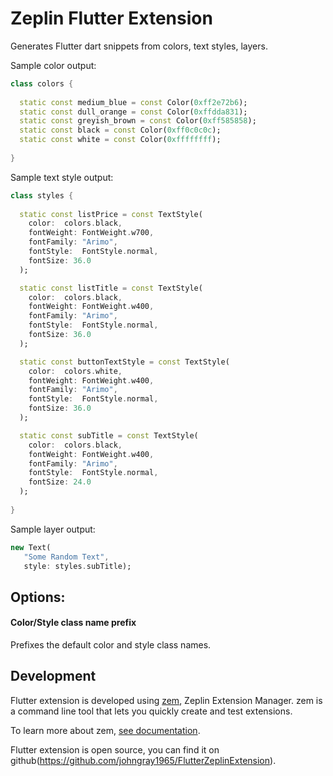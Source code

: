 # Zeplin Flutter Extension

Generates Flutter dart snippets from colors, text styles, layers.

Sample color output:
```dart
class colors {
        
  static const medium_blue = const Color(0xff2e72b6);
  static const dull_orange = const Color(0xffdda831);
  static const greyish_brown = const Color(0xff585858);
  static const black = const Color(0xff0c0c0c);
  static const white = const Color(0xffffffff);
        
}
```

Sample text style output:
```dart
class styles {
        
  static const listPrice = const TextStyle(
    color:  colors.black,
    fontWeight: FontWeight.w700,
    fontFamily: "Arimo",
    fontStyle:  FontStyle.normal,
    fontSize: 36.0
  );

  static const listTitle = const TextStyle(
    color:  colors.black,
    fontWeight: FontWeight.w400,
    fontFamily: "Arimo",
    fontStyle:  FontStyle.normal,
    fontSize: 36.0
  );

  static const buttonTextStyle = const TextStyle(
    color:  colors.white,
    fontWeight: FontWeight.w400,
    fontFamily: "Arimo",
    fontStyle:  FontStyle.normal,
    fontSize: 36.0
  );

  static const subTitle = const TextStyle(
    color:  colors.black,
    fontWeight: FontWeight.w400,
    fontFamily: "Arimo",
    fontStyle:  FontStyle.normal,
    fontSize: 24.0
  );
    
}
```

Sample layer output:
```dart
new Text(
   "Some Random Text",
   style: styles.subTitle);
```

## Options:

#### Color/Style class name prefix

Prefixes the default color and style class names.

## Development

Flutter extension is developed using [zem](https://github.com/zeplin/zem), Zeplin Extension Manager. zem is a command line tool that lets you quickly create and test extensions.

To learn more about zem, [see documentation](https://github.com/zeplin/zem).

Flutter extension is open source, you can find it on github(https://github.com/johngray1965/FlutterZeplinExtension).

